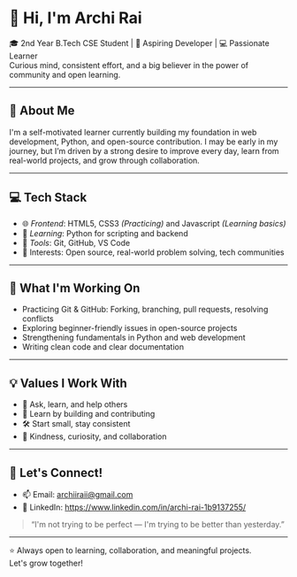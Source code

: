 # 👋 Hi, I'm Archi Rai

🎓 2nd Year B.Tech CSE Student | 🌱 Aspiring Developer | 💻 Passionate Learner  
Curious mind, consistent effort, and a big believer in the power of community and open learning.

---

## 🌟 About Me

I'm a self-motivated learner currently building my foundation in web development, Python, and open-source contribution. I may be early in my journey, but I’m driven by a strong desire to improve every day, learn from real-world projects, and grow through collaboration.

---

## 💻 Tech Stack

- 🌐 *Frontend*: HTML5, CSS3 *(Practicing)* and Javascript *(Learning basics)*
- 🐍 *Learning*: Python for scripting and backend
- 🔧 *Tools*: Git, GitHub, VS Code
- 📘 Interests: Open source, real-world problem solving, tech communities

---

## 🚀 What I'm Working On

- Practicing Git & GitHub: Forking, branching, pull requests, resolving conflicts
- Exploring beginner-friendly issues in open-source projects
- Strengthening fundamentals in Python and web development
- Writing clean code and clear documentation

---

## 💡 Values I Work With

- 💬 Ask, learn, and help others
- 🧠 Learn by building and contributing
- 🛠 Start small, stay consistent
- 🤝 Kindness, curiosity, and collaboration

---

## 🤝 Let's Connect!

- 📫 Email: archiiraii@gmail.com
- 💼 LinkedIn: https://www.linkedin.com/in/archi-rai-1b9137255/
  
> “I'm not trying to be perfect — I'm trying to be better than yesterday.”

---

⭐ Always open to learning, collaboration, and meaningful projects. Let's grow together!
